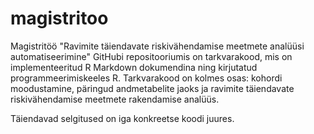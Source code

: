 # magistritoo
Magistritöö "Ravimite täiendavate riskivähendamise meetmete analüüsi automatiseerimine" GitHubi repositooriumis on tarkvarakood, mis on implementeeritud R Markdown dokumendina ning kirjutatud programmeerimiskeeles R. Tarkvarakood on kolmes osas: kohordi moodustamine, päringud andmetabelite jaoks ja ravimite täiendavate riskivähendamise meetmete rakendamise analüüs.

Täiendavad selgitused on iga konkreetse koodi juures.